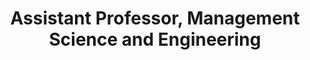 ---
name: Madeleine Udell
role: Instructor
title: Assistant Professor, Management Science and Engineering
email: udell@stanford.edu
website: http://web.stanford.edu/~udell
office-hours: after class until 3:30pm or [by appointment](https://calendar.app.google/GbyKdZDZ9UpsNgVy7)
---